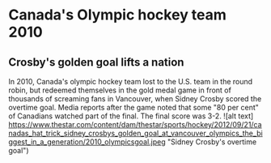 # Canada's Olympic hockey team 2010
## Crosby's golden goal lifts a nation

In 2010, Canada's olympic hockey team lost to the U.S. team in the round robin, but redeemed themselves in the gold medal game in front of thousands of screaming fans in Vancouver, when Sidney Crosby scored the overtime goal. Media reports after the game noted that some "80 per cent" of Canadians watched part of the final. The final score was 3-2.
![alt text] https://www.thestar.com/content/dam/thestar/sports/hockey/2012/09/21/canadas_hat_trick_sidney_crosbys_golden_goal_at_vancouver_olympics_the_biggest_in_a_generation/2010_olympicsgoal.jpeg "Sidney Crosby's overtime goal")
